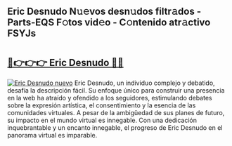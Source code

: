 ## Eric Desnudo N𝚞𝚎vos desn𝚞dos filtr𝚊dos - Parts-EQS F𝚘tos vid𝚎o - C𝚘ntenido atr𝚊ctivo FSYJs

# <h2><a href="http://mba3nx.tromn.icu/?c=Eric+Desnudo">🔗👉👉👉 Eric Desnudo 🔗🔗</a></h2>

[![Eric Desnudo nuevo](https://i.imgur.com/pEAQMta.gif)](http://mba3nx.tromn.icu/?c=Eric+Desnudo)
Eric Desnudo, un individuo complejo y debatido, desafía la descripción fácil. Su enfoque único para construir una presencia en la web ha atraído y ofendido a los seguidores, estimulando debates sobre la expresión artística, el consentimiento y la esencia de las comunidades virtuales. A pesar de la ambigüedad de sus planes de futuro, su impacto en el mundo virtual es innegable. Con una dedicación inquebrantable y un encanto innegable, el progreso de Eric Desnudo en el panorama virtual es imparable.
